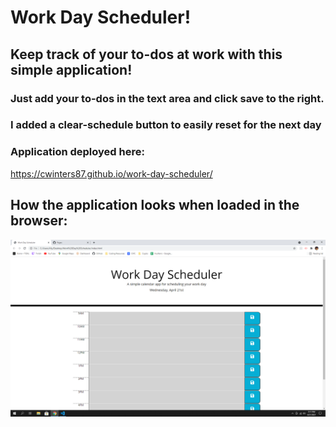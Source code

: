 # Work Day Scheduler!

## Keep track of your to-dos at work with this simple application!

### Just add your to-dos in the text area and click save to the right.
### I added a clear-schedule button to easily reset for the next day

### Application deployed here:
https://cwinters87.github.io/work-day-scheduler/


## How the application looks when loaded in the browser:
![scheduler](./assets/images/scheduler.png)